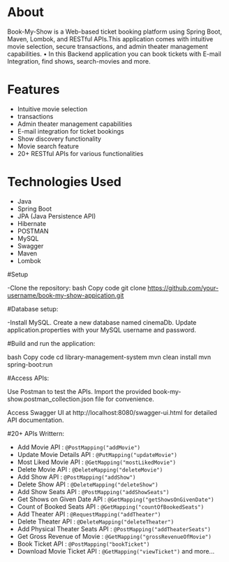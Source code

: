# About 

Book-My-Show is a Web-based ticket booking platform using Spring Boot, Maven, Lombok, and RESTful APIs.This application comes with intuitive movie selection, secure transactions, and admin theater management capabilities.
• In this Backend application you can book tickets with E-mail Integration, find shows, search-movies and more.

# Features

- Intuitive movie selection
- transactions
- Admin theater management capabilities
- E-mail integration for ticket bookings
- Show discovery functionality
- Movie search feature
- 20+ RESTful APIs for various functionalities

# Technologies Used

- Java
- Spring Boot
- JPA (Java Persistence API)
- Hibernate
- POSTMAN
- MySQL
- Swagger
- Maven
- Lombok

#Setup

-Clone the repository: bash Copy code git clone https://github.com/your-username/book-my-show-appication.git

#Database setup:

-Install MySQL. Create a new database named cinemaDb. Update application.properties with your MySQL username and password.

#Build and run the application:

bash Copy code cd library-management-system mvn clean install mvn spring-boot:run

#Access APIs:

Use Postman to test the APIs. Import the provided book-my-show.postman_collection.json file for convenience.

Access Swagger UI at http://localhost:8080/swagger-ui.html for detailed API documentation.

#20+ APIs Writtern:

- Add Movie API : `@PostMapping("addMovie")`
- Update Movie Details API : `@PutMapping("updateMovie")`
- Most Liked Movie API : `@GetMapping("mostLikedMovie")`
- Delete Movie API : `@DeleteMapping("deleteMovie")`
- Add Show API : `@PostMapping("addShow")`
- Delete Show API : `@DeleteMapping("deleteShow")`
- Add Show Seats API : `@PostMapping("addShowSeats")`
- Get Shows on Given Date API : `@GetMapping("getShowsOnGivenDate")`
- Count of Booked Seats API : `@GetMapping("countOfBookedSeats")`
- Add Theater API : `@RequestMapping("addTheater")`
- Delete Theater API : `@DeleteMapping("deleteTheater")`
- Add Physical Theater Seats API : `@PostMapping("addTheaterSeats")`
- Get Gross Revenue of Movie : `@GetMapping("grossRevenueOfMovie")`
- Book Ticket API : `@PostMapping("bookTicket")`
- Download Movie Ticket API : `@GetMapping("viewTicket")` and more...



